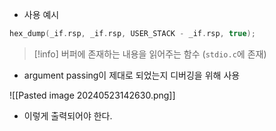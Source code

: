 - 사용 예시

```c
hex_dump(_if.rsp, _if.rsp, USER_STACK - _if.rsp, true);	
```

> [!info]
>  버퍼에 존재하는 내용을 읽어주는 함수 
>  (`stdio.c`에 존재)


- argument passing이 제대로 되었는지 디버깅을 위해 사용


![[Pasted image 20240523142630.png]]

- 이렇게 출력되어야 한다.
